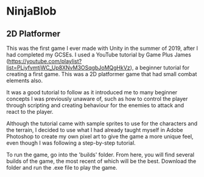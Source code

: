 # NinjaBlob
## 2D Platformer

This was the first game I ever made with Unity in the summer of 2019, after I had completed my GCSEs. I used a YouTube tutorial by Game Plus James (https://youtube.com/playlist?list=PLiyfvmtjWC_Up8XNvM3OSqgbJoMQgHkVz), a beginner tutorial for creating a first game. This was a 2D platformer game that had small combat elements also. 

It was a good tutorial to follow as it introduced me to many beginner concepts I was previously unaware of, such as how to control the player through scripting and creating behaviour for the enemies to attack and react to the player.

Although the tutorial came with sample sprites to use for the characters and the terrain, I decided to use what I had already taught myself in Adobe Photoshop to create my own pixel art to give the game a more unique feel, even though I was following a step-by-step tutorial.

To run the game, go into the 'builds' folder. From here, you will find several builds of the game, the most recent of which will be the best. Download the folder and run the .exe file to play the game.
